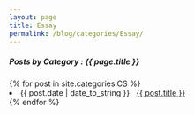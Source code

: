 ```yaml
---
layout: page
title: Essay
permalink: /blog/categories/Essay/
---
```


<h5> Posts by Category : {{ page.title }} </h5>

<div class="card">
{% for post in site.categories.CS %}
 <li class="category-posts"><span>{{ post.date | date_to_string }}</span> &nbsp; <a href="{{ post.url }}">{{ post.title }}</a></li>
{% endfor %}
</div>
